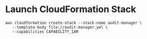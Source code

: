 # Launch CloudFormation Stack

```
aws cloudformation create-stack --stack-name audit-manager \
   --template-body file://audit-manager.yml \
   --capabilities CAPABILITY_IAM
```